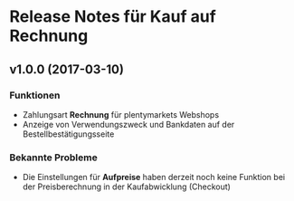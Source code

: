 # Release Notes für Kauf auf Rechnung

## v1.0.0 (2017-03-10)

### Funktionen

- Zahlungsart **Rechnung** für plentymarkets Webshops
- Anzeige von Verwendungszweck und Bankdaten auf der Bestellbestätigungsseite

### Bekannte Probleme

- Die Einstellungen für **Aufpreise** haben derzeit noch keine Funktion bei der Preisberechnung in der Kaufabwicklung (Checkout)